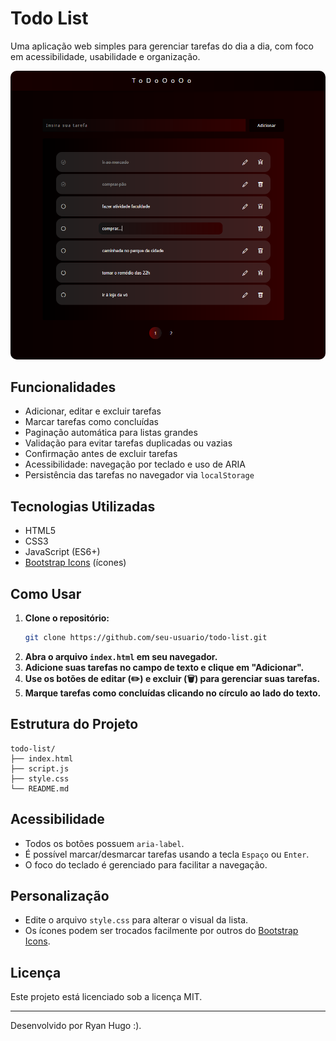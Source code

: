 # Todo List

Uma aplicação web simples para gerenciar tarefas do dia a dia, com foco em acessibilidade, usabilidade e organização.

<p align="center">
   <img src="images/tela-final-1.png" alt="Tela final do Todo List" style="border-radius: 10px;" />
</p>

## Funcionalidades

- Adicionar, editar e excluir tarefas
- Marcar tarefas como concluídas
- Paginação automática para listas grandes
- Validação para evitar tarefas duplicadas ou vazias
- Confirmação antes de excluir tarefas
- Acessibilidade: navegação por teclado e uso de ARIA
- Persistência das tarefas no navegador via `localStorage`

## Tecnologias Utilizadas

- HTML5
- CSS3
- JavaScript (ES6+)
- [Bootstrap Icons](https://icons.getbootstrap.com/) (ícones)

## Como Usar

1. **Clone o repositório:**
    ```sh
    git clone https://github.com/seu-usuario/todo-list.git
    ```
2. **Abra o arquivo `index.html` em seu navegador.**
3. **Adicione suas tarefas no campo de texto e clique em "Adicionar".**
4. **Use os botões de editar (✏️) e excluir (🗑️) para gerenciar suas tarefas.**
5. **Marque tarefas como concluídas clicando no círculo ao lado do texto.**

## Estrutura do Projeto

```
todo-list/
├── index.html
├── script.js
├── style.css
└── README.md
```

## Acessibilidade

- Todos os botões possuem `aria-label`.
- É possível marcar/desmarcar tarefas usando a tecla `Espaço` ou `Enter`.
- O foco do teclado é gerenciado para facilitar a navegação.

## Personalização

- Edite o arquivo `style.css` para alterar o visual da lista.
- Os ícones podem ser trocados facilmente por outros do [Bootstrap Icons](https://icons.getbootstrap.com/).

## Licença

Este projeto está licenciado sob a licença MIT.

---

Desenvolvido por Ryan Hugo :).
